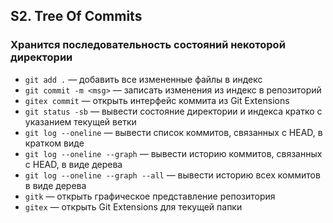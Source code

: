 ## S2. Tree Of Commits
### Хранится последовательность состояний некоторой директории
- `git add .` — добавить все измененные файлы в индекс
- `git commit -m <msg>` — записать изменения из индекс в репозиторий
- `gitex commit` — открыть интерфейс коммита из Git Extensions
- `git status -sb` — вывести состояние директории и индекса кратко с указанием текущей ветки
- `git log --oneline` — вывести список коммитов, связанных с HEAD, в кратком виде
- `git log --oneline --graph` — вывести историю коммитов, связанных с HEAD, в виде дерева
- `git log --oneline --graph --all` — вывести историю всех коммитов в виде дерева
- `gitk` — открыть графическое представление репозитория
- `gitex` — открыть Git Extensions для текущей папки
